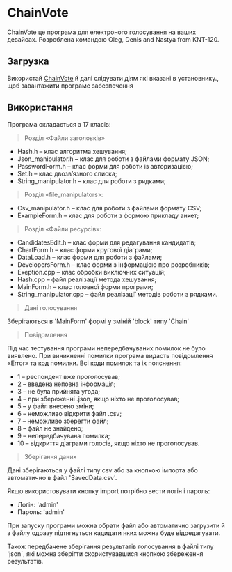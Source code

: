 # ChainVote
ChainVote це програма для електроного голосування на ваших девайсах.
Розроблена командою Oleg, Denis and Nastya from KNT-120.
## Загрузка
Використай [ChainVote](https://github.com/Anabolkick/OOP_course_project/releases/download/1.0/ChainVote.msi) й далі слідувати діям які вказані в установнику., щоб завантажити програме забезпечення
## Використання
Програма складається з 17 класів:
>Розділ «Файли заголовків»
+ Hash.h – клас алгоритма хешування;
+ Json_manipulator.h – клас для роботи з файлами формату JSON;
+ PasswordForm.h – клас форми для роботи із авторизацією;
+ Set.h – клас двозв’язного списка;
+ String_manipulator.h – клас для роботи з рядками;
>Розділ «file_manipulators»:
+ Csv_manipulator.h – клас для роботи з файлами формату CSV;
+ ExampleForm.h – клас для роботи з формою прикладу анкет;
>Розділ «Файли ресурсів»:
+ CandidatesEdit.h – клас форми для редагування кандидатів;
+ ChartForm.h – клас форми кругової діаграми;
+ DataLoad.h – клас форми для роботи з файлами;
+ DevelopersForm.h – клас форми з інформацією про розробників;
+ Exeption.cpp – клас обробки виключних ситуацій;
+ Hash.cpp – файл реалізації метода хешування;
+ MainForm.h – клас головної форми програми;
+ String_manipulator.cpp – файл реалізації методів роботи з рядками.

>Дані голосування 

Зберігаються в 'MainForm' формі у зміній  'block' типу 'Chain'

>Повідомлення

Під час тестування програми непередбачуваних помилок не було виявлено.
При виникненні помилки програма видасть повідомлення «Error» та код помилки.
Всі коди помилок та іх пояснення:
+ 1 – респондент вже проголосував;
+ 2 – введена неповна інформація;
+ 3 – не була прийнята угода;
+ 4 – при збереженні .json, якщо ніхто не проголосував;
+ 5 – у файл внесено зміни;
+ 6 – неможливо відкрити файл .csv;
+ 7 – неможливо зберегти файл;
+ 8 – файл не знайдено;
+ 9 – непередбачувана помилка;
+ 10 – відкриття діаграми голосів, якщо ніхто не проголосував.

>Зберігання даних

Дані зберігаються у файлі типу csv або за кнопкою імпорта або автоматично в файл 'SavedData.csv'.

Якщо використовувати кнопку import потрібно вести логін і пароль:
+ Логін: 'admin'
+ Пароль: 'admin'

При запуску програми можна обрати файл або автоматично загрузити й з файлу одразу підтягнуться кадидати яких можна буде відредагувати.

Також передбачене зберігання результатів голосування в файлі типу 'json`, які можна зберігти скористувавшися кнопкою збереження результатів.


